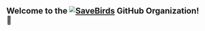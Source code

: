 ## Welcome to the [![SaveBirds](https://img.shields.io/badge/-SaveBirds.app-c11111?style=flat&link=https://savebirds.app/)](https://savebirds.app/) GitHub Organization! 👋 


<!--

If you're a QIIME 2 user or developer, or are thinking about becoming one, refer to our Support Guidelines for details on how to learn or get help with QIIME 2.

If you're interested in contributing to repositories in the qiime2 GitHub organization, please start by reading our Contributing Guidelines.

This organization is primarily managed by the Caporaso Lab at Northern Arizona University, but has contributors from all over the world. If you have questions that aren't covered in the resources above, the best way to reach us is on the QIIME 2 Forum - it's where we hang out.



**Here are some ideas to get you started:**

🙋‍♀️ A short introduction - what is your organization all about?
🌈 Contribution guidelines - how can the community get involved?
👩‍💻 Useful resources - where can the community find your docs? Is there anything else the community should know?
🍿 Fun facts - what does your team eat for breakfast?
🧙 Remember, you can do mighty things with the power of [Markdown](https://docs.github.com/github/writing-on-github/getting-started-with-writing-and-formatting-on-github/basic-writing-and-formatting-syntax)
-->
